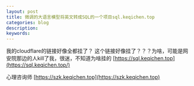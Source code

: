 ```yaml
---
layout: post
title: 微调的大语言模型将英文转成SQL的一个项目sql.keqichen.top
categories: blog
description:                                     
keywords: 
---
```

我的cloudflare的链接好像全都挂了？
这个链接好像挂了？？？为啥，可能是网安院那边的人kill了我，很迷，不知道为啥挂的
[https://sql.keqichen.top](https://sql.keqichen.top/)

心理咨询师
[https://szk.keqichen.top](https://szk.keqichen.top)